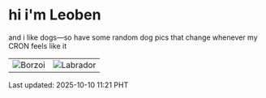 # hi i'm Leoben

and i like dogs—so have some random dog pics that change whenever my CRON feels like it

|  |  |
|--------|----------|
| ![Borzoi](https://random-dog-vercel.vercel.app/api/random-borzoi?v=1760066490) | ![Labrador](https://random-dog-vercel.vercel.app/api/random-labrador?v=1760066490) |

Last updated: 2025-10-10 11:21 PHT
